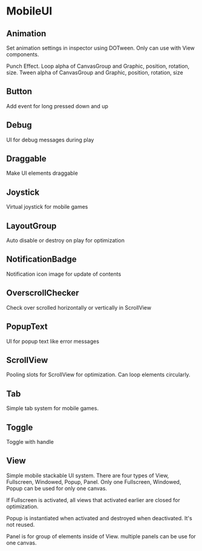 # MobileUI

## Animation
Set animation settings in inspector using DOTween. Only can use with View components.

Punch Effect. Loop alpha of CanvasGroup and Graphic, position, rotation, size. Tween alpha of CanvasGroup and Graphic, position, rotation, size

## Button
Add event for long pressed down and up

## Debug
UI for debug messages during play

## Draggable
Make UI elements draggable

## Joystick
Virtual joystick for mobile games

## LayoutGroup
Auto disable or destroy on play for optimization

## NotificationBadge
Notification icon image for update of contents

## OverscrollChecker
Check over scrolled horizontally or vertically in ScrollView

## PopupText
UI for popup text like error messages

## ScrollView
Pooling slots for ScrollView for optimization. Can loop elements circularly.

## Tab
Simple tab system for mobile games.

## Toggle
Toggle with handle

## View
Simple mobile stackable UI system.
There are four types of View, Fullscreen, Windowed, Popup, Panel. Only one Fullscreen, Windowed, Popup can be used for only one canvas.

If Fullscreen is activated, all views that activated earlier are closed for optimization.

Popup is instantiated when activated and destroyed when deactivated. It's not reused.

Panel is for group of elements inside of View. multiple panels can be use for one canvas.
